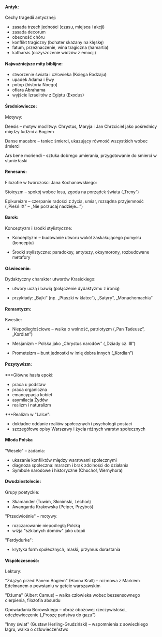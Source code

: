 #### Antyk:

Cechy tragedii antycznej:

- zasada trzech jedności (czasu, miejsca i akcji)
- zasada decorum
- obecność chóru
- konflikt tragiczny (bohater skazany na klęskę)
- fatum, przeznaczenie, wina tragiczna (hamartia)
- katharsis (oczyszczenie widzów z emocji)

#### Najważniejsze mity biblijne:

- stworzenie świata i człowieka (Księga Rodzaju)
- upadek Adama i Ewy
- potop (historia Noego)
- ofiara Abrahama
- wyjście Izraelitów z Egiptu (Exodus)

#### Średniowiecze:

Motywy:

Deesis – motyw modlitwy: Chrystus, Maryja i Jan Chrzciciel jako pośrednicy między ludźmi a Bogiem

Danse macabre – taniec śmierci, ukazujący równość wszystkich wobec śmierci

Ars bene moriendi – sztuka dobrego umierania, przygotowanie do śmierci w stanie łaski

#### Renesans:

Filozofie w twórczości Jana Kochanowskiego:

Stoicyzm – spokój wobec losu, zgoda na porządek świata („Treny”)

Epikureizm – czerpanie radości z życia, umiar, rozsądna przyjemność („Pieśń IX” – „Nie porzucaj nadzieje…”)

#### Barok:

Konceptyzm i środki stylistyczne:

- Konceptyzm – budowanie utworu wokół zaskakującego pomysłu (konceptu)

- Środki stylistyczne: paradoksy, antytezy, oksymorony, rozbudowane metafory

#### Oświecenie:

Dydaktyczny charakter utworów Krasickiego:

- utwory uczą i bawią (połączenie dydaktyzmu z ironią)

- przykłady: „Bajki” (np. „Ptaszki w klatce”), „Satyry”, „Monachomachia”

#### Romantyzm:

Kwestie:

- Niepodległościowe – walka o wolność, patriotyzm („Pan Tadeusz”, „Kordian”)

- Mesjanizm – Polska jako „Chrystus narodów” („Dziady cz. III”)

- Prometeizm – bunt jednostki w imię dobra innych („Kordian”)

#### Pozytywizm:

***Główne hasła epoki:

- praca u podstaw
- praca organiczna
- emancypacja kobiet
- asymilacja Żydów
- realizm i naturalizm

***Realizm w "Lalce":

- dokładne oddanie realiów społecznych i psychologii postaci
- szczegółowe opisy Warszawy i życia różnych warstw społecznych

#### Młoda Polska

"Wesele" – zadania:

- ukazanie konfliktów między warstwami społecznymi
- diagnoza społeczna: marazm i brak zdolności do działania
- Symbole narodowe i historyczne (Chochoł, Wernyhora)

  

#### Dwudziestolecie:

Grupy poetyckie:

- Skamander (Tuwim, Słonimski, Lechoń)
- Awangarda Krakowska (Peiper, Przyboś)

"Przedwiośnie" – motywy:
- rozczarowanie niepodległą Polską
- wizja "szklanych domów" jako utopii

"Ferdydurke":
- krytyka form społecznych, maski, przymus dorastania

#### Współczesność:

Lektury:

"Zdążyć przed Panem Bogiem" (Hanna Krall) – rozmowa z Markiem Edelmanem o powstaniu w getcie warszawskim

"Dżuma" (Albert Camus) – walka człowieka wobec bezsensownego cierpienia, filozofia absurdu

Opowiadania Borowskiego – obraz obozowej rzeczywistości, odczłowieczenie („Proszę państwa do gazu”)

"Inny świat" (Gustaw Herling-Grudziński) – wspomnienia z sowieckiego łagru, walka o człowieczeństwo